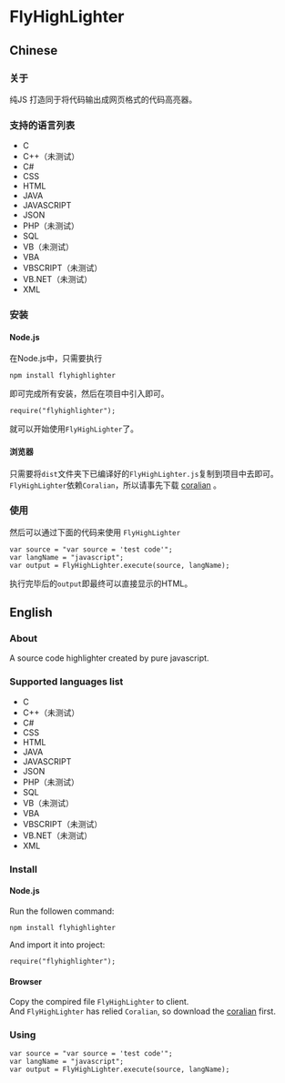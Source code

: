 # FlyHighLighter

## Chinese

### 关于
纯JS 打造同于将代码输出成网页格式的代码高亮器。  

### 支持的语言列表

* C
* C++（未测试）
* C#
* CSS
* HTML
* JAVA
* JAVASCRIPT
* JSON
* PHP（未测试）
* SQL
* VB（未测试）
* VBA
* VBSCRIPT（未测试）
* VB.NET（未测试）
* XML

### 安装
#### Node.js
在Node.js中，只需要执行
```
npm install flyhighlighter
```
即可完成所有安装，然后在项目中引入即可。
```
require("flyhighlighter");
```
就可以开始使用`FlyHighLighter`了。

#### 浏览器
只需要将`dist`文件夹下已编译好的`FlyHighLighter.js`复制到项目中去即可。  
`FlyHighLighter`依赖`Coralian`，所以请事先下载 [coralian](https://gitee.com/undeadway/coralian) 。

### 使用
然后可以通过下面的代码来使用 `FlyHighLighter`
```
var source = "var source = 'test code'";
var langName = "javascript";
var output = FlyHighLighter.execute(source, langName);
```
执行完毕后的`output`即最终可以直接显示的HTML。

## English

### About
A source code highlighter created by pure javascript.

### Supported languages list

* C
* C++（未测试）
* C#
* CSS
* HTML
* JAVA
* JAVASCRIPT
* JSON
* PHP（未测试）
* SQL
* VB（未测试）
* VBA
* VBSCRIPT（未测试）
* VB.NET（未测试）
* XML

### Install
#### Node.js
Run the followen command:
```
npm install flyhighlighter
```
And import it into project:
```
require("flyhighlighter");
```

#### Browser
Copy the compired file `FlyHighLighter` to client.  
And `FlyHighLighter` has relied `Coralian`, so download the [coralian](https://gitee.com/undeadway/coralian) first.

### Using
```
var source = "var source = 'test code'";
var langName = "javascript";
var output = FlyHighLighter.execute(source, langName);
```